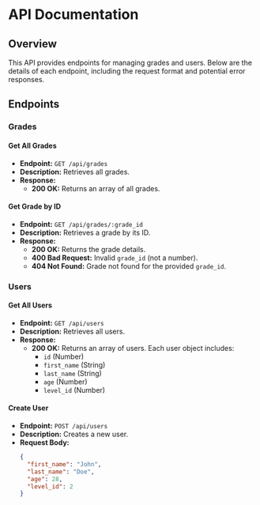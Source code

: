 # API Documentation

## Overview

This API provides endpoints for managing grades and users. Below are the details of each endpoint, including the request format and potential error responses.

## Endpoints

### Grades

#### Get All Grades

- **Endpoint:** `GET /api/grades`
- **Description:** Retrieves all grades.
- **Response:**
  - **200 OK:** Returns an array of all grades.

#### Get Grade by ID

- **Endpoint:** `GET /api/grades/:grade_id`
- **Description:** Retrieves a grade by its ID.
- **Response:**
  - **200 OK:** Returns the grade details.
  - **400 Bad Request:** Invalid `grade_id` (not a number).
  - **404 Not Found:** Grade not found for the provided `grade_id`.

### Users

#### Get All Users

- **Endpoint:** `GET /api/users`
- **Description:** Retrieves all users.
- **Response:**
  - **200 OK:** Returns an array of users. Each user object includes:
    - `id` (Number)
    - `first_name` (String)
    - `last_name` (String)
    - `age` (Number)
    - `level_id` (Number)

#### Create User

- **Endpoint:** `POST /api/users`
- **Description:** Creates a new user.
- **Request Body:**
  ```json
  {
    "first_name": "John",
    "last_name": "Doe",
    "age": 28,
    "level_id": 2
  }
